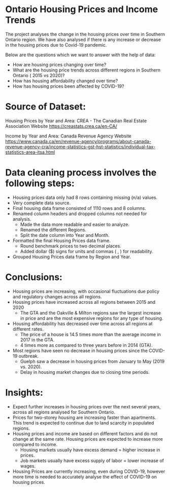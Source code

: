 # Ontario Housing Prices and Income Trends

The project analyses the change in the housing prices over time in Southern Ontario region. We have also analysed if there is any increase or decrease in the housing prices due to Covid-19 pandemic.

Below are the questions which we want to answer with the help of data:

* How are housing prices changing over time? 
* What are the housing price trends across different regions in Southern Ontario ( 2015 vs 2020)?
* How has housing affordability changed over time?
* How has housing prices been affected by COVID-19?


# Source of Dataset:

Housing Prices by Year and Area:
CREA - The Canadian Real Estate Association Website
https://creastats.crea.ca/en-CA/

Income by Year and Area:
Canada Revenue Agency Website
https://www.canada.ca/en/revenue-agency/programs/about-canada-revenue-agency-cra/income-statistics-gst-hst-statistics/individual-tax-statistics-area-itsa.html


# Data cleaning process involves the following steps:

* Housing prices data only had 8 rows containing missing (n/a) values.
* Very complete data source.
* Final housing data frame consisted of 1110 rows and 8 columns.
* Renamed column headers and dropped columns not needed for analysis.
  * Made the data more readable and easier to analyze.
  * Renamed the different Regions.
  * Split the date column into Year and Month.
* Formatted the final Housing Prices data frame.
  * Round benchmark prices to two decimal places.
  * Added dollar ($) signs for units and commas ( , ) for readability.
* Grouped Housing Prices data frame by Region and Year.


# Conclusions:

* Housing prices are increasing, with occasional fluctuations due policy and regulatory changes across all regions.
* Housing prices have increased across all regions between 2015 and 2020
  * The GTA and the Oakville & Milton regions saw the largest increase in price and are the most expensive regions for any type of housing.
* Housing affordability has decreased over time across all regions at different rates.
  * The price of a house is 14.5 times more than the average income in 2017 in the GTA.
  * 4 times more as compared to three years before in 2014 (GTA).
* Most regions have seen no decrease in housing prices since the COVID-19 outbreak.
  * Guelph saw a decrease in housing prices from January to May (2019 vs. 2020).
  * Delay in housing market changes due to closing time periods.


# Insights:

* Expect further increases in housing prices over  the next several years, across all regions analysed for Southern Ontario.
* Prices for two-storey housing are increasing faster than apartments. This trend is expected to continue due to land scarcity in populated regions.
* Housing prices and income are based on different factors and do not change at the same rate. Housing prices are expected to increase more compared to income.
  * Housing markets usually have excess demand = higher increase in prices.
  * Job markets usually have excess supply of labor = lower increase of wages.
* Housing Prices are currently increasing, even during COVID-19, however more time is needed to accurately analyse the effect of COVID-19 on housing prices.
